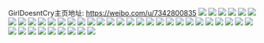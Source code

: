 GirlDoesntCry主页地址: https://weibo.com/u/7342800835 
![](https://wx4.sinaimg.cn/mw2000/0080VDVxly1h978u7alpxj30gu0hiwfg.jpg) 
![](https://wx4.sinaimg.cn/mw2000/0080VDVxly1h978uw7302j30hr0nojuo.jpg) 
![](https://wx4.sinaimg.cn/mw2000/0080VDVxly1h9614r8tv7j304503vmwz.jpg) 
![](https://wx4.sinaimg.cn/mw2000/0080VDVxly1h94k8o9ctuj30hy06pjts.jpg) 
![](https://wx4.sinaimg.cn/mw2000/0080VDVxly1h8ssfozej4j32c0340qv6.jpg) 
![](https://wx4.sinaimg.cn/mw2000/0080VDVxly1h8evfzsif6j32c0340e82.jpg) 
![](https://wx4.sinaimg.cn/mw2000/0080VDVxly1h8evg5tnuwj32c0340e82.jpg) 
![](https://wx4.sinaimg.cn/mw2000/0080VDVxly1h8evgxnag3j327n2y7b2a.jpg) 
![](https://wx4.sinaimg.cn/mw2000/0080VDVxly1h7pqqqj09dj31sc2dsu0y.jpg) 
![](https://wx4.sinaimg.cn/mw2000/0080VDVxly1h7pqqxfzg0j30zj1begqz.jpg) 
![](https://wx4.sinaimg.cn/mw2000/0080VDVxly1h6tnh6m353j31qs2bq1ky.jpg) 
![](https://wx4.sinaimg.cn/mw2000/0080VDVxly1h6tnhbbkxsj32c0340k6y.jpg) 
![](https://wx4.sinaimg.cn/mw2000/0080VDVxly1h6tnhkiccjj32c0340doh.jpg) 
![](https://wx4.sinaimg.cn/mw2000/0080VDVxly1h6tnhoc9dgj31r02c0u0x.jpg) 
![](https://wx4.sinaimg.cn/mw2000/0080VDVxly1h6tni29nu5j31sc2dsalv.jpg) 
![](https://wx4.sinaimg.cn/mw2000/0080VDVxly1h6tngp7wp7j30m80tm792.jpg) 
![](https://wx4.sinaimg.cn/mw2000/0080VDVxly1h6on5zg8htj316t0w4n55.jpg) 
![](https://wx4.sinaimg.cn/mw2000/0080VDVxly1h668u1vzq4j30u0140tbf.jpg) 
![](https://wx4.sinaimg.cn/mw2000/0080VDVxly1h668u1n5kyj30u0140aeg.jpg) 
![](https://wx4.sinaimg.cn/mw2000/0080VDVxly1h5lgu2mai4j30u00tdjto.jpg) 
![](https://wx4.sinaimg.cn/mw2000/0080VDVxly1h5ejfi44ykj30fb0emjs7.jpg) 
![](https://wx4.sinaimg.cn/mw2000/0080VDVxly1h5c6btg8qbj30u00udtd7.jpg) 
![](https://wx4.sinaimg.cn/mw2000/0080VDVxly1h27cxpa3s2j34mo334npg.jpg) 
![](https://wx4.sinaimg.cn/mw2000/0080VDVxly1gzry7wgblbj32802yoe83.jpg) 
![](https://wx4.sinaimg.cn/mw2000/0080VDVxly1gzry7zhncoj32802yohdv.jpg) 
![](https://wx4.sinaimg.cn/mw2000/0080VDVxgy1gytn1n8tbaj31471nm7qg.jpg) 
![](https://wx4.sinaimg.cn/mw2000/0080VDVxgy1gytn1kglyfj32802yo1kz.jpg) 
![](https://wx4.sinaimg.cn/mw2000/0080VDVxgy1gytn2n3chzj32802you0y.jpg) 
![](https://wx4.sinaimg.cn/mw2000/0080VDVxly1gx91lr0siwj30n00n0why.jpg) 
![](https://wx4.sinaimg.cn/mw2000/0080VDVxly1gx91vrkyn5j31tk1tke81.jpg) 
![](https://wx4.sinaimg.cn/mw2000/0080VDVxly1gx91m5uk13j32c02c0u0x.jpg) 
![](https://wx4.sinaimg.cn/mw2000/0080VDVxly1gx91qt6ng2j32c02c0u0x.jpg) 
![](https://wx4.sinaimg.cn/mw2000/0080VDVxly1gx91zipx1lj3280280qv6.jpg) 
![](https://wx4.sinaimg.cn/mw2000/0080VDVxly1gx91nq6oelj32c02c0b2a.jpg) 
![](https://wx4.sinaimg.cn/mw2000/0080VDVxly1gx91zfzoanj31ui1uib29.jpg) 
![](https://wx4.sinaimg.cn/mw2000/0080VDVxly1gx91no9e5gj3200200npd.jpg) 
![](https://wx4.sinaimg.cn/mw2000/0080VDVxly1gx91je4n12j3280280x6p.jpg) 
![](https://wx4.sinaimg.cn/mw2000/0080VDVxly1gw82wxpl2hj32c0340x6q.jpg) 
![](https://wx4.sinaimg.cn/mw2000/0080VDVxly1gw5tt9sk66j32802yoe83.jpg) 
![](https://wx4.sinaimg.cn/mw2000/0080VDVxly1gw5ttezmsaj32802yob2b.jpg) 
